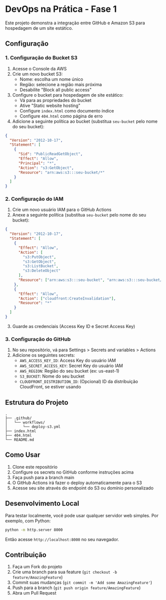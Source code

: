# DevOps na Prática - Fase 1

Este projeto demonstra a integração entre GitHub e Amazon S3 para hospedagem de um site estático.

## Configuração

### 1. Configuração do Bucket S3

1. Acesse o Console da AWS
2. Crie um novo bucket S3:
   - Nome: escolha um nome único
   - Região: selecione a região mais próxima
   - Desabilite "Block all public access"
3. Configure o bucket para hospedagem de site estático:
   - Vá para as propriedades do bucket
   - Ative "Static website hosting"
   - Configure `index.html` como documento índice
   - Configure `404.html` como página de erro
4. Adicione a seguinte política ao bucket (substitua `seu-bucket` pelo nome do seu bucket):

```json
{
  "Version": "2012-10-17",
  "Statement": [
    {
      "Sid": "PublicReadGetObject",
      "Effect": "Allow",
      "Principal": "*",
      "Action": "s3:GetObject",
      "Resource": "arn:aws:s3:::seu-bucket/*"
    }
  ]
}
```

### 2. Configuração do IAM

1. Crie um novo usuário IAM para o GitHub Actions
2. Anexe a seguinte política (substitua `seu-bucket` pelo nome do seu bucket):

```json
{
  "Version": "2012-10-17",
  "Statement": [
    {
      "Effect": "Allow",
      "Action": [
        "s3:PutObject",
        "s3:GetObject",
        "s3:ListBucket",
        "s3:DeleteObject"
      ],
      "Resource": ["arn:aws:s3:::seu-bucket", "arn:aws:s3:::seu-bucket/*"]
    },
    {
      "Effect": "Allow",
      "Action": ["cloudfront:CreateInvalidation"],
      "Resource": "*"
    }
  ]
}
```

3. Guarde as credenciais (Access Key ID e Secret Access Key)

### 3. Configuração do GitHub

1. No seu repositório, vá para Settings > Secrets and variables > Actions
2. Adicione os seguintes secrets:
   - `AWS_ACCESS_KEY_ID`: Access Key do usuário IAM
   - `AWS_SECRET_ACCESS_KEY`: Secret Key do usuário IAM
   - `AWS_REGION`: Região do seu bucket (ex: us-east-1)
   - `S3_BUCKET`: Nome do seu bucket
   - `CLOUDFRONT_DISTRIBUTION_ID`: (Opcional) ID da distribuição CloudFront, se estiver usando

## Estrutura do Projeto

```
.
├── .github/
│   └── workflows/
│       └── deploy-s3.yml
├── index.html
├── 404.html
└── README.md
```

## Como Usar

1. Clone este repositório
2. Configure os secrets no GitHub conforme instruções acima
3. Faça push para a branch main
4. O GitHub Actions irá fazer o deploy automaticamente para o S3
5. Acesse seu site através do endpoint do S3 ou domínio personalizado

## Desenvolvimento Local

Para testar localmente, você pode usar qualquer servidor web simples. Por exemplo, com Python:

```bash
python -m http.server 8000
```

Então acesse `http://localhost:8000` no seu navegador.

## Contribuição

1. Faça um Fork do projeto
2. Crie uma branch para sua feature (`git checkout -b feature/AmazingFeature`)
3. Commit suas mudanças (`git commit -m 'Add some AmazingFeature'`)
4. Push para a branch (`git push origin feature/AmazingFeature`)
5. Abra um Pull Request
